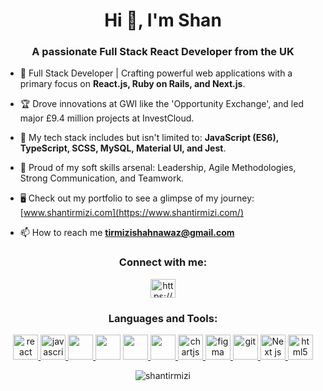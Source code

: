 <h1 align="center">Hi 👋, I'm Shan</h1>
<h3 align="center">A passionate Full Stack React Developer from the UK</h3>

- 🚀 Full Stack Developer | Crafting powerful web applications with a primary focus on **React.js, Ruby on Rails, and Next.js**.
- 🏆 Drove innovations at GWI like the 'Opportunity Exchange', and led major £9.4 million projects at InvestCloud.
- 🔧 My tech stack includes but isn't limited to: **JavaScript (ES6), TypeScript, SCSS, MySQL, Material UI, and Jest**.
- 🤝 Proud of my soft skills arsenal: Leadership, Agile Methodologies, Strong Communication, and Teamwork.
- 🖥️ Check out my portfolio to see a glimpse of my journey: [www.shantirmizi.com](https://www.shantirmizi.com/)

- 📫 How to reach me **tirmizishahnawaz@gmail.com**

<h3 align="center">Connect with me:</h3>
<p align="center">
<a href="https://linkedin.com/in/https://www.linkedin.com/in/shan-tirmizi-7b3114159/" target="blank"><img align="center" src="https://cdn.jsdelivr.net/npm/simple-icons@3.0.1/icons/linkedin.svg" alt="https://www.linkedin.com/in/shan-tirmizi-7b3114159/" height="30" width="40" /></a>
</p>

<h3 align="center">Languages and Tools:</h3>
<p align="center"> 
<a href="https://reactjs.org/" target="_blank"> <img src="https://cdn0.iconfinder.com/data/icons/logos-brands-in-colors/128/react-512.png" alt="react" width="40" height="40"/> </a>
<a href="https://www.javascript.com/" target="_blank"> <img src="https://cdn2.iconfinder.com/data/icons/designer-skills/128/code-programming-javascript-software-develop-command-language-512.png" alt="javascript" width="40" height="40"/> </a>
<a href="https://nodejs.org/en/" target="_blank"> <img src="https://cdn3.iconfinder.com/data/icons/popular-services-brands/512/node-512.png" width="40" height="40"/> </a> 
 <img src="https://cdn1.iconfinder.com/data/icons/logotypes/32/badge-css-3-512.png" width="40" height="40"/>
<a href="https://www.ruby-lang.org/en/" target="_blank"> <img src="https://cdn3.iconfinder.com/data/icons/sympletts-free-sampler/128/diamond-512.png" width="40" height="40"/> </a>
<a href="https://rubyonrails.org/" target="_blank"> <img src="https://cdn3.iconfinder.com/data/icons/popular-services-brands-vol-2/512/ruby-on-rails-512.png" width="40" height="40"/> </a>
<a href="https://www.chartjs.org" target="_blank"> <img src="https://www.chartjs.org/media/logo-title.svg" alt="chartjs" width="40" height="40"/> </a>  
<a href="https://www.figma.com/" target="_blank"> <img src="https://www.vectorlogo.zone/logos/figma/figma-icon.svg" alt="figma" width="40" height="40"/> </a> <a href="https://git-scm.com/" target="_blank"> <img src="https://www.vectorlogo.zone/logos/git-scm/git-scm-icon.svg" alt="git" width="40" height="40"/> </a> <a href="https://nextjs.org/" target="_blank"> <img src="https://upload.vectorlogo.zone/logos/nextjs/images/cf48b8f7-01c5-4564-a4e7-3854b6aea45c.svg" alt="Next js" width="40" height="40"/> </a>
 <a href="https://www.w3.org/html/" target="_blank"> <img src="https://cdn0.iconfinder.com/data/icons/HTML5/512/HTML_Logo.png" alt="html5" width="40" height="40"/> </a> 
</p>
<div align='center'>
<p><img align="center" src="https://github-readme-stats.vercel.app/api/top-langs?username=shantirmizi&show_icons=true&locale=en&layout=compact" alt="shantirmizi" /></p> 
<div>
